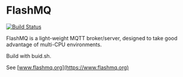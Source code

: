 # FlashMQ
[![Build Status](https://travis-ci.com/halfgaar/FlashMQ.svg?branch=master)](https://travis-ci.com/halfgaar/FlashMQ)

FlashMQ is a light-weight MQTT broker/server, designed to take good advantage of multi-CPU environments.

Build with buid.sh.

See [www.flashmq.org](https://www.flashmq.org)
